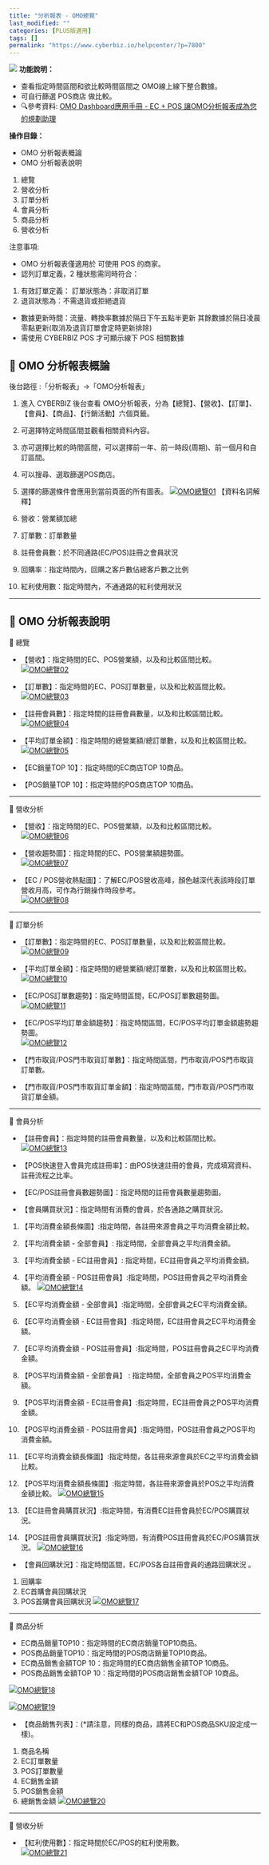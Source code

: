 ```yaml
---
title: "分析報表 - OMO總覽"
last_modified: ""
categories: [PLUS版適用]
tags: []
permalink: "https://www.cyberbiz.io/helpcenter/?p=7800"
---
```


![](https://www.cyberbiz.io/helpcenter/wp-content/uploads/PLUS版2.png)
**功能說明：**  

* 查看指定時間區間和欲比較時間區間之 OMO線上線下整合數據。
* 可自行篩選 POS商店 做比較。
* 🔍參考資料: [OMO Dashboard應用手冊 - EC + POS 讓OMO分析報表成為您的規劃助理](https://drive.google.com/file/d/1rZ8ZXbhTkOYl4mX250o-2cdfMoeQSmnJ/view)

**操作目錄：**

* OMO 分析報表概論
* OMO 分析報表說明
1. 總覽
2. 營收分析
3. 訂單分析
4. 會員分析
5. 商品分析
6. 營收分析

注意事項:  

* OMO 分析報表僅適用於 可使用 POS 的商家。
* 認列訂單定義，2 種狀態需同時符合： 
1. 有效訂單定義： 訂單狀態為：非取消訂單 
2. 退貨狀態為：不需退貨或拒絕退貨 
* 數據更新時間：流量、轉換率數據於隔日下午五點半更新 其餘數據於隔日凌晨零點更新(取消及退貨訂單會定時更新排除) 
* 需使用 CYBERBIZ POS 才可顯示線下 POS 相關數據 



## 📌 OMO 分析報表概論


後台路徑 :「分析報表」→「OMO分析報表」  


1. 進入 CYBERBIZ 後台查看 OMO分析報表，分為【總覽】、【營收】、【訂單】、【會員】、【商品】、【行銷活動】六個頁籤。 
2. 可選擇特定時間區間並觀看相關資料內容。
3. 亦可選擇比較的時間區間，可以選擇前一年、前一時段(周期)、前一個月和自訂區間。
4. 可以搜尋、選取篩選POS商店。
5. 選擇的篩選條件會應用到當前頁面的所有圖表。
[![OMO總覽01](https://www.cyberbiz.io/support/wp-content/uploads/圖表報表-OMO總覽01.png)](https://www.cyberbiz.io/support/wp-content/uploads/圖表報表-OMO總覽01.png) 【資料名詞解釋】

1. 營收：營業額加總 
2. 訂單數：訂單數量 
3. 註冊會員數：於不同通路(EC/POS)註冊之會員狀況 
4. 回購率：指定時間內，回購之客戶數佔總客戶數之比例 
5. 紅利使用數：指定時間內，不通通路的紅利使用狀況 


* * *

## 📌 OMO 分析報表說明


📍 總覽

* 【營收】：指定時間的EC、POS營業額，以及和比較區間比較。  
[![OMO總覽02](https://www.cyberbiz.io/support/wp-content/uploads/圖表報表-OMO總覽02.png)](https://www.cyberbiz.io/support/wp-content/uploads/圖表報表-OMO總覽02.png)



* 【訂單數】：指定時間的EC、POS訂單數量，以及和比較區間比較。  
[![OMO總覽03](https://www.cyberbiz.io/support/wp-content/uploads/圖表報表-OMO總覽03.png)](https://www.cyberbiz.io/support/wp-content/uploads/圖表報表-OMO總覽03.png)



* 【註冊會員數】：指定時間的註冊會員數量，以及和比較區間比較。  
[![OMO總覽04](https://www.cyberbiz.io/support/wp-content/uploads/圖表報表-OMO總覽04.png)](https://www.cyberbiz.io/support/wp-content/uploads/圖表報表-OMO總覽04.png)



* 【平均訂單金額】：指定時間的總營業額/總訂單數，以及和比較區間比較。  
[![OMO總覽05](https://www.cyberbiz.io/support/wp-content/uploads/圖表報表-OMO總覽05.png)](https://www.cyberbiz.io/support/wp-content/uploads/圖表報表-OMO總覽05.png)



* 【EC銷量TOP 10】：指定時間的EC商店TOP 10商品。 


* 【POS銷量TOP 10】：指定時間的POS商店TOP 10商品。 


* * *

📍 營收分析

* 【營收】：指定時間的EC、POS營業額，以及和比較區間比較。  
[![OMO總覽06](https://www.cyberbiz.io/support/wp-content/uploads/圖表報表-OMO總覽06.png)](https://www.cyberbiz.io/support/wp-content/uploads/圖表報表-OMO總覽06.png)



* 【營收趨勢圖】：指定時間的EC、POS營業額趨勢圖。  
[![OMO總覽07](https://www.cyberbiz.io/support/wp-content/uploads/圖表報表-OMO總覽07.png)](https://www.cyberbiz.io/support/wp-content/uploads/圖表報表-OMO總覽07.png)



* 【EC / POS營收熱點圖】：了解EC/POS營收高峰，顏色越深代表該時段訂單營收月高，可作為行銷操作時段參考。  
[![OMO總覽08](https://www.cyberbiz.io/support/wp-content/uploads/圖表報表-OMO總覽08.png)](https://www.cyberbiz.io/support/wp-content/uploads/圖表報表-OMO總覽08.png)

* * *

📍 訂單分析

* 【訂單數】：指定時間的EC、POS訂單數量，以及和比較區間比較。  
[![OMO總覽09](https://www.cyberbiz.io/support/wp-content/uploads/圖表報表-OMO總覽09.png)](https://www.cyberbiz.io/support/wp-content/uploads/圖表報表-OMO總覽09.png)



* 【平均訂單金額】：指定時間的總營業額/總訂單數，以及和比較區間比較。  
[![OMO總覽10](https://www.cyberbiz.io/support/wp-content/uploads/圖表報表-OMO總覽10.png)](https://www.cyberbiz.io/support/wp-content/uploads/圖表報表-OMO總覽10.png)



* 【EC/POS訂單數趨勢】：指定時間區間，EC/POS訂單數趨勢圖。  
[![OMO總覽11](https://www.cyberbiz.io/support/wp-content/uploads/圖表報表-OMO總覽11.png)](https://www.cyberbiz.io/support/wp-content/uploads/圖表報表-OMO總覽11.png)



* 【EC/POS平均訂單金額趨勢】：指定時間區間，EC/POS平均訂單金額趨勢趨勢圖。  
[![OMO總覽12](https://www.cyberbiz.io/support/wp-content/uploads/圖表報表-OMO總覽12.png)](https://www.cyberbiz.io/support/wp-content/uploads/圖表報表-OMO總覽12.png)



* 【門市取貨/POS門市取貨訂單數】：指定時間區間，門市取貨/POS門市取貨訂單數。 


* 【門市取貨/POS門市取貨訂單金額】：指定時間區間，門市取貨/POS門市取貨訂單金額。 


* * *

📍 會員分析

* 【註冊會員】：指定時間的註冊會員數量，以及和比較區間比較。  
[![OMO總覽13](https://www.cyberbiz.io/support/wp-content/uploads/圖表報表-OMO總覽13.png)](https://www.cyberbiz.io/support/wp-content/uploads/圖表報表-OMO總覽13.png)



* 【POS快速登入會員完成註冊率】：由POS快速註冊的會員，完成填寫資料、註冊流程之比率。 


* 【EC/POS註冊會員數趨勢圖】：指定時間的註冊會員數量趨勢圖。 


* 【會員購買狀況】：指定時間有消費的會員，於各通路之購買狀況。 
1. 【平均消費金額長條圖】:指定時間，各註冊來源會員之平均消費金額比較。
2. 【平均消費金額 - 全部會員】: 指定時間，全部會員之平均消費金額。
3. 【平均消費金額 - EC註冊會員】: 指定時間，EC註冊會員之平均消費金額。
4. 【平均消費金額 - POS註冊會員】:指定時間，POS註冊會員之平均消費金額。
[![OMO總覽14](https://www.cyberbiz.io/support/wp-content/uploads/圖表報表-OMO總覽14.png)](https://www.cyberbiz.io/support/wp-content/uploads/圖表報表-OMO總覽14.png)  

5. 【EC平均消費金額 - 全部會員】:指定時間，全部會員之EC平均消費金額。
6. 【EC平均消費金額 - EC註冊會員】:指定時間，EC註冊會員之EC平均消費金額。
7. 【EC平均消費金額 - POS註冊會員】:指定時間，POS註冊會員之EC平均消費金額。
8. 【POS平均消費金額 - 全部會員】 : 指定時間，全部會員之POS平均消費金額。
9. 【POS平均消費金額 - EC註冊會員】:指定時間，EC註冊會員之POS平均消費金額。
10. 【POS平均消費金額 - POS註冊會員】:指定時間，POS註冊會員之POS平均消費金額。
11. 【EC平均消費金額長條圖】:指定時間，各註冊來源會員於EC之平均消費金額比較。
12. 【POS平均消費金額長條圖】:指定時間，各註冊來源會員於POS之平均消費金額比較。
[![OMO總覽15](https://www.cyberbiz.io/support/wp-content/uploads/圖表報表-OMO總覽15.png)](https://www.cyberbiz.io/support/wp-content/uploads/圖表報表-OMO總覽15.png)  

13. 【EC註冊會員購買狀況】:指定時間，有消費EC註冊會員於EC/POS購買狀況。
14. 【POS註冊會員購買狀況】:指定時間，有消費POS註冊會員於EC/POS購買狀況。
[![OMO總覽16](https://www.cyberbiz.io/support/wp-content/uploads/圖表報表-OMO總覽16.png)](https://www.cyberbiz.io/support/wp-content/uploads/圖表報表-OMO總覽16.png)



* 【會員回購狀況】：指定時間區間，EC/POS各自註冊會員的通路回購狀況 。 
1. 回購率
2. EC首購會員回購狀況
3. POS首購會員回購狀況 
[![OMO總覽17](https://www.cyberbiz.io/support/wp-content/uploads/圖表報表-OMO總覽17.png)](https://www.cyberbiz.io/support/wp-content/uploads/圖表報表-OMO總覽17.png)



* * *

📍 商品分析

* EC商品銷量TOP10：指定時間的EC商店銷量TOP10商品。 
* POS商品銷量TOP10：指定時間的POS商店銷量TOP10商品。 
* EC商品銷售金額TOP 10：指定時間的EC商店銷售金額TOP 10商品。 
* POS商品銷售金額TOP 10：指定時間的POS商店銷售金額TOP 10商品。


[![OMO總覽18](https://www.cyberbiz.io/support/wp-content/uploads/圖表報表-OMO總覽18.png)](https://www.cyberbiz.io/support/wp-content/uploads/圖表報表-OMO總覽18.png)

[![OMO總覽19](https://www.cyberbiz.io/support/wp-content/uploads/圖表報表-OMO總覽19.png)](https://www.cyberbiz.io/support/wp-content/uploads/圖表報表-OMO總覽19.png)



* 【商品銷售列表】：(*請注意，同樣的商品，請將EC和POS商品SKU設定成一樣)。 
1. 商品名稱 
2. EC訂單數量 
3. POS訂單數量 
4. EC銷售金額 
5. POS銷售金額 
6. 總銷售金額 
[![OMO總覽20](https://www.cyberbiz.io/support/wp-content/uploads/圖表報表-OMO總覽20.png)](https://www.cyberbiz.io/support/wp-content/uploads/圖表報表-OMO總覽20.png)

* * *

📍 營收分析

* 【紅利使用數】：指定時間於EC/POS的紅利使用數。  
[![OMO總覽21](https://www.cyberbiz.io/support/wp-content/uploads/圖表報表-OMO總覽21.png)](https://www.cyberbiz.io/support/wp-content/uploads/圖表報表-OMO總覽21.png)

